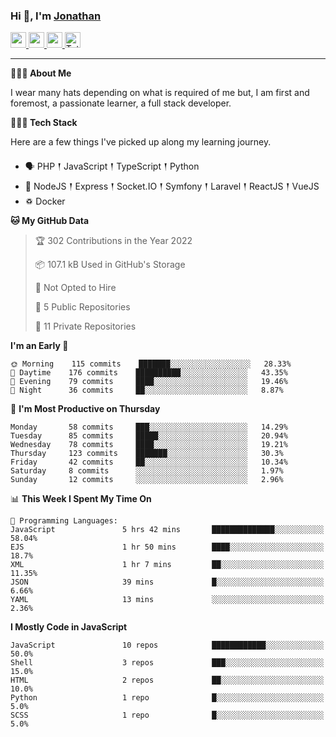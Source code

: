 ### Hi 👋, I'm [Jonathan](https://jonathan-d.ch) 

<p>
  <a href="https://www.twitter.com/redkill2108">
    <img src="https://img.shields.io/badge/twitter-%231DA1F2.svg?&style=for-the-badge&logo=twitter&logoColor=white" height=25>
  </a>
  <a href="https://www.linkedin.com/in/jdebetaz">
    <img src="https://img.shields.io/badge/linkedin-%230077B5.svg?&style=for-the-badge&logo=linkedin&logoColor=white" height=25>
  </a>
  <a href="https://www.instagram.com/jdebetaz/">
    <img src="https://img.shields.io/badge/instagram-%23E4405F.svg?&style=for-the-badge&logo=instagram&logoColor=white" height=25>
  </a>
  <a href="https://wakatime.com/@5c95ead1-71ee-4ecc-9a32-6c2b293dd432">
    <img src="https://wakatime.com/badge/user/5c95ead1-71ee-4ecc-9a32-6c2b293dd432.svg?style=for-the-badge" height=25 alt="Total time coded since Aug 23 2019" />
  </a>
</p>

-------

**🙋🏻‍♂️ About Me** 

<p>I wear many hats depending on what is required of me but, I am first and foremost, a passionate learner, a full stack developer.</p>

**👨🏻‍💻 Tech Stack** 

<p>Here are a few things I've picked up along my learning journey.</p>

- 🗣 PHP 𒑰 JavaScript 𒑰 TypeScript 𒑰 Python
- 🎒 NodeJS 𒑰 Express 𒑰 Socket.IO 𒑰 Symfony 𒑰 Laravel 𒑰 ReactJS 𒑰 VueJS
- ♽ Docker

<!--START_SECTION:waka-->
**🐱 My GitHub Data** 

> 🏆 302 Contributions in the Year 2022
 > 
> 📦 107.1 kB Used in GitHub's Storage 
 > 
> 🚫 Not Opted to Hire
 > 
> 📜 5 Public Repositories 
 > 
> 🔑 11 Private Repositories  
 > 
**I'm an Early 🐤** 

```text
🌞 Morning    115 commits    ███████░░░░░░░░░░░░░░░░░░   28.33% 
🌆 Daytime    176 commits    ██████████░░░░░░░░░░░░░░░   43.35% 
🌃 Evening    79 commits     ████░░░░░░░░░░░░░░░░░░░░░   19.46% 
🌙 Night      36 commits     ██░░░░░░░░░░░░░░░░░░░░░░░   8.87%

```
📅 **I'm Most Productive on Thursday** 

```text
Monday       58 commits     ███░░░░░░░░░░░░░░░░░░░░░░   14.29% 
Tuesday      85 commits     █████░░░░░░░░░░░░░░░░░░░░   20.94% 
Wednesday    78 commits     ████░░░░░░░░░░░░░░░░░░░░░   19.21% 
Thursday     123 commits    ███████░░░░░░░░░░░░░░░░░░   30.3% 
Friday       42 commits     ██░░░░░░░░░░░░░░░░░░░░░░░   10.34% 
Saturday     8 commits      ░░░░░░░░░░░░░░░░░░░░░░░░░   1.97% 
Sunday       12 commits     ░░░░░░░░░░░░░░░░░░░░░░░░░   2.96%

```


📊 **This Week I Spent My Time On** 

```text
💬 Programming Languages: 
JavaScript               5 hrs 42 mins       ██████████████░░░░░░░░░░░   58.04% 
EJS                      1 hr 50 mins        ████░░░░░░░░░░░░░░░░░░░░░   18.7% 
XML                      1 hr 7 mins         ██░░░░░░░░░░░░░░░░░░░░░░░   11.35% 
JSON                     39 mins             █░░░░░░░░░░░░░░░░░░░░░░░░   6.66% 
YAML                     13 mins             ░░░░░░░░░░░░░░░░░░░░░░░░░   2.36%

```

**I Mostly Code in JavaScript** 

```text
JavaScript               10 repos            ████████████░░░░░░░░░░░░░   50.0% 
Shell                    3 repos             ███░░░░░░░░░░░░░░░░░░░░░░   15.0% 
HTML                     2 repos             ██░░░░░░░░░░░░░░░░░░░░░░░   10.0% 
Python                   1 repo              █░░░░░░░░░░░░░░░░░░░░░░░░   5.0% 
SCSS                     1 repo              █░░░░░░░░░░░░░░░░░░░░░░░░   5.0%

```



<!--END_SECTION:waka-->
